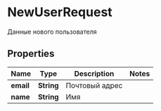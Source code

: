 

# NewUserRequest

Данные нового пользователя
## Properties

Name | Type | Description | Notes
------------ | ------------- | ------------- | -------------
**email** | **String** | Почтовый адрес | 
**name** | **String** | Имя | 



